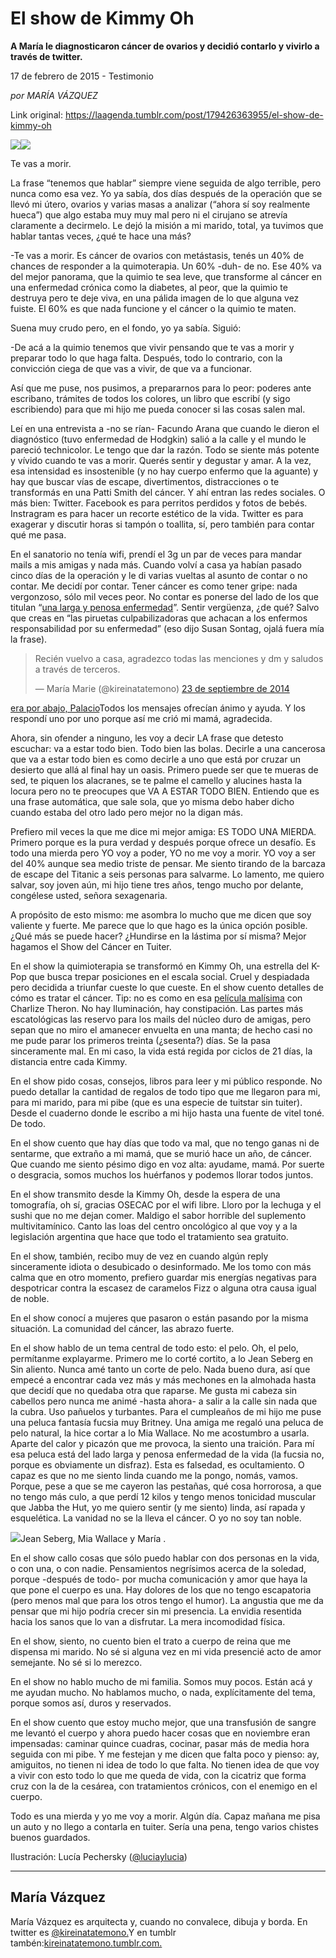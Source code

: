 # El show de Kimmy Oh

**A María le diagnosticaron cáncer de ovarios y decidió contarlo y vivirlo a través de twitter.**

17 de febrero de 2015 - Testimonio

_por MARÍA VÁZQUEZ_

Link original: https://laagenda.tumblr.com/post/179426363955/el-show-de-kimmy-oh

![](https://64.media.tumblr.com/db0c35a57c97249e10bbbd928e27eef8/tumblr_inline_pk3i4fKtA91t6q87u_500.png)![](https://64.media.tumblr.com/db0c35a57c97249e10bbbd928e27eef8/tumblr_inline_pk3i4fKtA91t6q87u_500.png)

Te vas a morir.

La frase “tenemos que hablar” siempre viene seguida de algo terrible, pero nunca como esa vez. Yo ya sabía, dos días después de la operación que se llevó mi útero, ovarios y varias masas a analizar (“ahora sí soy realmente hueca”) que algo estaba muy muy mal pero ni el cirujano se atrevía claramente a decirmelo. Le dejó la misión a mi marido, total, ya tuvimos que hablar tantas veces, ¿qué te hace una más?

-Te vas a morir. Es cáncer de ovarios con metástasis, tenés un 40% de chances de responder a la quimoterapia. Un 60% -duh- de no. Ese 40% va del mejor panorama, que la quimio te sea leve, que transforme al cáncer en una enfermedad crónica como la diabetes, al peor, que la quimio te destruya pero te deje viva, en una pálida imagen de lo que alguna vez fuiste. El 60% es que nada funcione y el cáncer o la quimio te maten.

Suena muy crudo pero, en el fondo, yo ya sabía. Siguió:

-De acá a la quimio tenemos que vivir pensando que te vas a morir y preparar todo lo que haga falta. Después, todo lo contrario, con la convicción ciega de que vas a vivir, de que va a funcionar.

Así que me puse, nos pusimos, a prepararnos para lo peor: poderes ante escribano, trámites de todos los colores, un libro que escribí (y sigo escribiendo) para que mi hijo me pueda conocer si las cosas salen mal.

Leí en una entrevista a -no se rían- Facundo Arana que cuando le dieron el diagnóstico (tuvo enfermedad de Hodgkin) salió a la calle y el mundo le pareció technicolor. Le tengo que dar la razón. Todo se siente más potente y vívido cuando te vas a morir. Querés sentir y degustar y amar. A la vez, esa intensidad es insostenible (y no hay cuerpo enfermo que la aguante) y hay que buscar vías de escape, divertimentos, distracciones o te transformás en una Patti Smith del cáncer. Y ahí entran las redes sociales. O más bien: Twitter. Facebook es para perritos perdidos y fotos de bebés. Instragram es para hacer un recorte estético de la vida. Twitter es para exagerar y discutir horas si tampón o toallita, sí, pero también para contar qué me pasa.

En el sanatorio no tenía wifi, prendí el 3g un par de veces para mandar mails a mis amigas y nada más. Cuando volví a casa ya habían pasado cinco días de la operación y le di varias vueltas al asunto de contar o no contar. Me decidí por contar. Tener cáncer es como tener gripe: nada vergonzoso, sólo mil veces peor. No contar es ponerse del lado de los que titulan “[una larga y penosa enfermedad](https://twitter.com/kireinatatemono/status/534702447416340480)”. Sentir vergüenza, ¿de qué? Salvo que creas en “las piruetas culpabilizadoras que achacan a los enfermos responsabilidad por su enfermedad” (eso dijo Susan Sontag, ojalá fuera mía la frase).


> Recién vuelvo a casa, agradezco todas las menciones y dm y saludos a través de terceros.
> 
> — María Marie (@kireinatatemono) [23 de septiembre de 2014](https://twitter.com/kireinatatemono/status/514417480174149632?ref_src=twsrc%5Etfw)

[era por abajo, Palacio](https://t.umblr.com/redirect?z=https%3A%2F%2Fstorify.com%2Finfonews%2Fera-por-abajo-palacio&t=YzI3YTk5NzA5NDQyNmMwOWRkOGE1NTViYWYzY2E0YzQxM2RiMGEzYyw4OGZUUzBHMg%3D%3D&b=t%3AXDz46txpppLgDp7rJlWQpw&p=http%3A%2F%2Flaagenda.buenosaires.gob.ar%2Fpost%2F110929774680%2Fel-show-de-kimmy-oh&m=1)Todos los mensajes ofrecían ánimo y ayuda. Y los respondí uno por uno porque así me crió mi mamá, agradecida.

Ahora, sin ofender a ninguno, les voy a decir LA frase que detesto escuchar: va a estar todo bien. Todo bien las bolas. Decirle a una cancerosa que va a estar todo bien es como decirle a uno que está por cruzar un desierto que allá al final hay un oasis. Primero puede ser que te mueras de sed, te piquen los alacranes, se te palme el camello y alucines hasta la locura pero no te preocupes que VA A ESTAR TODO BIEN. Entiendo que es una frase automática, que sale sola, que yo misma debo haber dicho cuando estaba del otro lado pero mejor no la digan más.

Prefiero mil veces la que me dice mi mejor amiga: ES TODO UNA MIERDA. Primero porque es la pura verdad y después porque ofrece un desafío. Es todo una mierda pero YO voy a poder, YO no me voy a morir. YO voy a ser del 40% aunque sea medio triste de pensar. Me siento tirando de la barcaza de escape del Titanic a seis personas para salvarme. Lo lamento, me quiero salvar, soy joven aún, mi hijo tiene tres años, tengo mucho por delante, congélese usted, señora sexagenaria.

A propósito de esto mismo: me asombra lo mucho que me dicen que soy valiente y fuerte. Me parece que lo que hago es la única opción posible. ¿Qué más se puede hacer? ¿Hundirse en la lástima por sí misma? Mejor hagamos el Show del Cáncer en Tuiter.

En el show la quimioterapia se transformó en Kimmy Oh, una estrella del K-Pop que busca trepar posiciones en el escala social. Cruel y despiadada pero decidida a triunfar cueste lo que cueste. En el show cuento detalles de cómo es tratar el cáncer. Tip: no es como en esa [película malísima](https://t.umblr.com/redirect?z=http%3A%2F%2Fen.wikipedia.org%2Fwiki%2FSweet_November_%282001_film%29&t=ZTYxODIxYWNmMzVkODZhZDk0ZDkxZjdlNWE1MDIwZGEwNTMwZmVlOCw4OGZUUzBHMg%3D%3D&b=t%3AXDz46txpppLgDp7rJlWQpw&p=http%3A%2F%2Flaagenda.buenosaires.gob.ar%2Fpost%2F110929774680%2Fel-show-de-kimmy-oh&m=1) con Charlize Theron. No hay Iluminación, hay constipación. Las partes más escatológicas las reservo para los mails del núcleo duro de amigas, pero sepan que no miro el amanecer envuelta en una manta; de hecho casi no me pude parar los primeros treinta (¿sesenta?) días. Se la pasa sinceramente mal. En mi caso, la vida está regida por ciclos de 21 días, la distancia entre cada Kimmy. 

En el show pido cosas, consejos, libros para leer y mi público responde. No puedo detallar la cantidad de regalos de todo tipo que me llegaron para mi, para mi marido, para mi pibe (que es una especie de tuitstar sin tuiter). Desde el cuaderno donde le escribo a mi hijo hasta una fuente de vitel toné. De todo.

En el show cuento que hay días que todo va mal, que no tengo ganas ni de sentarme, que extraño a mi mamá, que se murió hace un año, de cáncer. Que cuando me siento pésimo digo en voz alta: ayudame, mamá. Por suerte o desgracia, somos muchos los huérfanos y podemos llorar todos juntos.

En el show transmito desde la Kimmy Oh, desde la espera de una tomografía, oh sí, gracias OSECAC por el wifi libre. Lloro por la lechuga y el sushi que no me dejan comer. Maldigo el sabor horrible del suplemento multivitamínico. Canto las loas del centro oncológico al que voy y a la legislación argentina que hace que todo el tratamiento sea gratuito.

En el show, también, recibo muy de vez en cuando algún reply sinceramente idiota o desubicado o desinformado. Me los tomo con más calma que en otro momento, prefiero guardar mis energías negativas para despotricar contra la escasez de caramelos Fizz o alguna otra causa igual de noble.

En el show conocí a mujeres que pasaron o están pasando por la misma situación. La comunidad del cáncer, las abrazo fuerte. 

En el show hablo de un tema central de todo esto: el pelo. Oh, el pelo, permítanme explayarme. Primero me lo corté cortito, a lo Jean Seberg en Sin aliento. Nunca amé tanto un corte de pelo. Nada bueno dura, así que empecé a encontrar cada vez más y más mechones en la almohada hasta que decidí que no quedaba otra que raparse. Me gusta mi cabeza sin cabellos pero nunca me animé -hasta ahora- a salir a la calle sin nada que la cubra. Uso pañuelos y turbantes. Para el cumpleaños de mi hijo me puse una peluca fantasía fucsia muy Britney. Una amiga me regaló una peluca de pelo natural, la hice cortar a lo Mia Wallace. No me acostumbro a usarla. Aparte del calor y picazón que me provoca, la siento una traición. Para mí esa peluca está del lado larga y penosa enfermedad de la vida (la fucsia no, porque es obviamente un disfraz). Esta es falsedad, es ocultamiento. O capaz es que no me siento linda cuando me la pongo, nomás, vamos. Porque, pese a que se me cayeron las pestañas, qué cosa horrorosa, a que no tengo más culo, a que perdí 12 kilos y tengo menos tonicidad muscular que Jabba the Hut, yo me quiero sentir (y me siento) linda, así rapada y esquelética. La vanidad no se la lleva el cáncer. O yo no soy tan noble.

![](https://64.media.tumblr.com/ae5d04f989315b9106aedbb16a59589d/tumblr_inline_pk3i4gXqRV1t6q87u_500.png)Jean Seberg, Mia Wallace y María
.

En el show callo cosas que sólo puedo hablar con dos personas en la vida, o con una, o con nadie. Pensamientos negrísimos acerca de la soledad, porque -después de todo- por mucha comunicación y amor que haya la que pone el cuerpo es una. Hay dolores de los que no tengo escapatoria (pero menos mal que para los otros tengo el humor). La angustia que me da pensar que mi hijo podría crecer sin mi presencia. La envidia resentida hacia los sanos que lo van a disfrutar. La mera incomodidad física.

En el show, siento, no cuento bien el trato a cuerpo de reina que me dispensa mi marido. No sé si alguna vez en mi vida presencié acto de amor semejante. No sé si lo merezco. 

En el show no hablo mucho de mi familia. Somos muy pocos. Están acá y me ayudan mucho. No hablamos mucho, o nada, explícitamente del tema, porque somos así, duros y reservados. 

En el show cuento que estoy mucho mejor, que una transfusión de sangre me levantó el cuerpo y ahora puedo hacer cosas que en noviembre eran impensadas: caminar quince cuadras, cocinar, pasar más de media hora seguida con mi pibe. Y me festejan y me dicen que falta poco y pienso: ay, amiguitos, no tienen ni idea de todo lo que falta. No tienen idea de que voy a vivir con esto todo lo que me queda de vida, con la cicatriz que forma cruz con la de la cesárea, con tratamientos crónicos, con el enemigo en el cuerpo. 

Todo es una mierda y yo me voy a morir. Algún día. Capaz mañana me pisa un auto y no llego a contarla en tuiter. Sería una pena, tengo varios chistes buenos guardados.

Ilustración: Lucía Pechersky ([@luciaylucia](https://t.umblr.com/redirect?z=http%3A%2F%2Fwww.twitter.com%2Fluciaylucia&t=ZjNhNWNkY2UxOTY4N2JkYmQ4MzlmMTVmNGNiOGRiNGI5NTNjNjM3Nyw4OGZUUzBHMg%3D%3D&b=t%3AXDz46txpppLgDp7rJlWQpw&p=http%3A%2F%2Flaagenda.buenosaires.gob.ar%2Fpost%2F110929774680%2Fel-show-de-kimmy-oh&m=1))

  




---

María Vázquez
-------------

 María Vázquez es arquitecta y, cuando no convalece, dibuja y borda. En twitter es [@kireinatatemono.](https://twitter.com/kireinatatemono)Y en tumblr tambén:[kireinatatemono.tumblr.com.](http://kireinatatemono.tumblr.com.)


